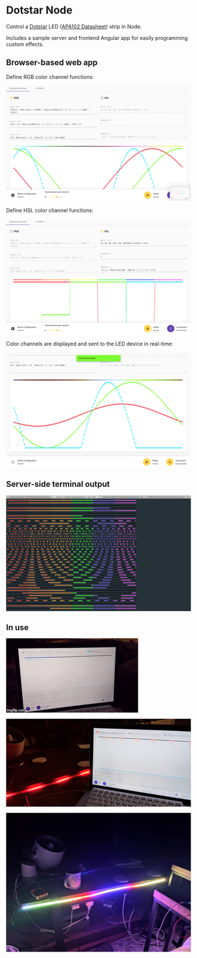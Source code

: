 # Dotstar Node

Control a [Dotstar](https://learn.adafruit.com/adafruit-dotstar-leds/overview) LED ([APA102 Datasheet](https://cdn-shop.adafruit.com/datasheets/APA102.pdf)) strip in Node. 

Includes a sample server and frontend Angular app for easily programming custom effects.

## Browser-based web app

Define RGB color channel functions:

![RGB Function Inputs](https://github.com/alexeden/dotstar-node/blob/master/doc/rgb-function-inputs-screenshot.png)


Define HSL color channel functions:

![HSL Function Inputs](https://github.com/alexeden/dotstar-node/blob/master/doc/hsl-function-inputs.png)

Color channels are displayed and sent to the LED device in real-time:

![HSL Waveform](https://github.com/alexeden/dotstar-node/blob/master/doc/waveform-screenshot.png)


## Server-side terminal output

![Terminal Screenshot](https://github.com/alexeden/dotstar-node/blob/master/doc/rainbow-terminal-output-screenshot.png)

## In use

![In Use GIF](https://github.com/alexeden/dotstar-node/blob/master/doc/demo.gif)

![In Use Photo](https://github.com/alexeden/dotstar-node/blob/master/doc/demo.jpg)

![Multicolor Photo](https://github.com/alexeden/dotstar-node/blob/master/doc/multicolor-demo.jpg)
